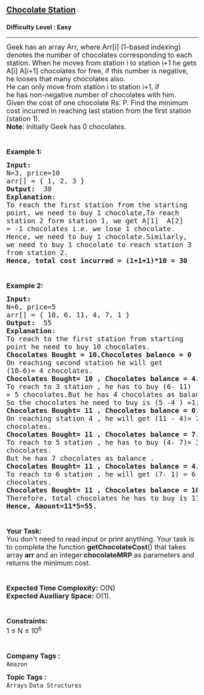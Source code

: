 <h2><a href="https://practice.geeksforgeeks.org/problems/chocolate-station2951/1?page=11&difficulty[]=0&status[]=solved&sortBy=submissions">Chocolate Station</a></h2><h3>Difficulty Level : Easy</h3><hr><div class="problems_problem_content__Xm_eO"><p><span style="font-size:18px">Geek has an array Arr, where Arr[i] (1-based indexing) denotes the number of chocolates corresponding to each station. When he moves from station i to station i+1 he gets A[i]  A[i+1] chocolates for free,&nbsp;if this number is negative, he looses that many chocolates also.<br>
He can only move from station i to station i+1,&nbsp;if he&nbsp;has&nbsp;non-negative number of chocolates with him.<br>
Given the&nbsp;cost of one chocolate Rs. P. Find the minimum cost incurred in reaching last station&nbsp;from the first station (station 1).<br>
<strong>Note</strong>: Initially Geek has 0 chocolates.</span></p>

<p>&nbsp;</p>

<p><span style="font-size:18px"><strong>Example 1:</strong></span></p>

<pre><span style="font-size:18px"><strong>Input:</strong>
N=3, price=10
arr[] = { 1, 2, 3 }
<strong>Output:</strong>  30
<strong>Explanation</strong>: 
To reach the first station&nbsp;from the starting
point, we need to buy 1 chocolate,To reach 
station 2 form station 1, we get A[1]  A[2]
= -1 chocolates i.e. we lose 1 chocolate. 
Hence, we need to buy 1 chocolate.Similarly, 
we need to buy 1 chocolate to reach station 3
from station 2.
<strong>Hence, total cost incurred = (1+1+1)*10 = 30</strong>
</span></pre>

<p>&nbsp;</p>

<p><span style="font-size:18px"><strong>Example 2:</strong></span></p>

<pre><span style="font-size:18px"><strong>Input:
</strong>N=6, price=5
arr[] = { 10, 6, 11, 4, 7, 1 }
<strong>Output:</strong>  55
<strong>Explanation</strong>: 
To reach to&nbsp;the first station from starting
point he need to buy 10 chocolates.&nbsp;</span>
<span style="font-size:18px"><strong>Chocolates Bought = 10,Chocolates balance = 0
</strong>On reaching second station he will get 
(10-6)=&nbsp;4 chocolates.
</span><span style="font-size:18px"><strong>Chocolates Bought= 10 , Chocolates balance = 4.</strong>
To reach to 3 station , he has to buy (6- 11) 
= 5 chocolates.But he has 4 chocolates as balance. 
So the chocolates he need to buy is (5 -4 ) =1;</span>
<span style="font-size:18px"><strong>Chocolates Bought= 11&nbsp;, Chocolates balance = 0.</strong>
On reaching station 4 , he will get (11 - 4)= 7 
chocolates.</span>
<span style="font-size:18px"><strong>Chocolates Bought= 11&nbsp;, Chocolates balance = 7.</strong>
To reach to 5&nbsp;station , he has to buy (4- 7)= 3&nbsp;
chocolates.
But he has 7&nbsp;chocolates as balance .</span>
<span style="font-size:18px"><strong>Chocolates Bought= 11&nbsp;, Chocolates balance = 4.</strong>
To reach to 6&nbsp;station , he will get (7- 1) = 6
chocolates.&nbsp;</span>
<span style="font-size:18px"><strong>Chocolates Bought= 11&nbsp;, Chocolates balance = 10.</strong>
Therefore, total chocolates he has&nbsp;to buy is 11.</span>
<span style="font-size:18px"><strong>Hence, Amount=11*5=55.</strong></span></pre>

<p>&nbsp;</p>

<p><span style="font-size:18px"><strong>Your Task:</strong><br>
You don't need to read input or print anything. Your task is to complete the function <strong>getChocolateCost</strong>() that takes array<strong> arr&nbsp;</strong>and an integer<strong> chocolateMRP</strong> as parameters and returns the minimum cost.</span></p>

<p>&nbsp;</p>

<p><span style="font-size:18px"><strong>Expected Time Complexity:</strong> O(N)<br>
<strong>Expected Auxiliary Space:</strong> O(1).</span></p>

<p>&nbsp;</p>

<p><span style="font-size:18px"><strong>Constraints:</strong><br>
1 ≤ N ≤ 10<sup>6</sup></span></p>

<p>&nbsp;</p>
</div><p><span style=font-size:18px><strong>Company Tags : </strong><br><code>Amazon</code>&nbsp;<br><p><span style=font-size:18px><strong>Topic Tags : </strong><br><code>Arrays</code>&nbsp;<code>Data Structures</code>&nbsp;